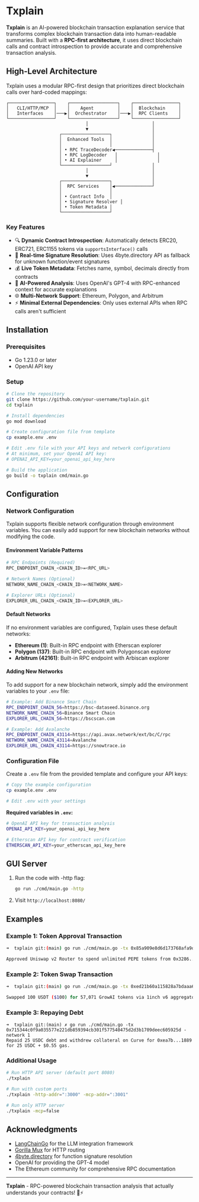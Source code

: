 # Txplain

**Txplain** is an AI-powered blockchain transaction explanation service that transforms complex blockchain transaction data into human-readable summaries. Built with a **RPC-first architecture**, it uses direct blockchain calls and contract introspection to provide accurate and comprehensive transaction analysis.

## High-Level Architecture

Txplain uses a modular RPC-first design that prioritizes direct blockchain calls over hard-coded mappings:

```
┌─────────────────┐    ┌──────────────────┐    ┌─────────────────┐
│   CLI/HTTP/MCP  │    │    Agent         │    │  Blockchain     │
│   Interfaces    │───▶│  Orchestrator    │───▶│  RPC Clients    │
└─────────────────┘    └──────────────────┘    └─────────────────┘
                              │                        │
                              ▼                        │
                    ┌──────────────────┐               │
                    │  Enhanced Tools  │               │
                    │                  │               │
                    │ • RPC TraceDecoder◀──────────────┤
                    │ • RPC LogDecoder   │               │
                    │ • AI Explainer     │               │
                    └──────────────────┘               │
                              │                        │
                              ▼                        │
                    ┌──────────────────┐               │
                    │  RPC Services    │◀──────────────┘
                    │                  │
                    │ • Contract Info  │
                    │ • Signature Resolver │
                    │ • Token Metadata │
                    └──────────────────┘
```

### Key Features

- 🔍 **Dynamic Contract Introspection**: Automatically detects ERC20, ERC721, ERC1155 tokens via `supportsInterface()` calls
- 📝 **Real-time Signature Resolution**: Uses 4byte.directory API as fallback for unknown function/event signatures  
- 💰 **Live Token Metadata**: Fetches name, symbol, decimals directly from contracts
- 🧠 **AI-Powered Analysis**: Uses OpenAI's GPT-4 with RPC-enhanced context for accurate explanations
- 🌐 **Multi-Network Support**: Ethereum, Polygon, and Arbitrum
- ⚡ **Minimal External Dependencies**: Only uses external APIs when RPC calls aren't sufficient

## Installation

### Prerequisites

- Go 1.23.0 or later  
- OpenAI API key

### Setup

```bash
# Clone the repository
git clone https://github.com/your-username/txplain.git
cd txplain

# Install dependencies
go mod download

# Create configuration file from template
cp example.env .env

# Edit .env file with your API keys and network configurations
# At minimum, set your OpenAI API key:
# OPENAI_API_KEY=your_openai_api_key_here

# Build the application
go build -o txplain cmd/main.go
```

## Configuration

### Network Configuration

Txplain supports flexible network configuration through environment variables. You can easily add support for new blockchain networks without modifying the code.

#### Environment Variable Patterns

```bash
# RPC Endpoints (Required)
RPC_ENDPOINT_CHAIN_<CHAIN_ID>=<RPC_URL>

# Network Names (Optional)
NETWORK_NAME_CHAIN_<CHAIN_ID>=<NETWORK_NAME>

# Explorer URLs (Optional)
EXPLORER_URL_CHAIN_<CHAIN_ID>=<EXPLORER_URL>
```

#### Default Networks

If no environment variables are configured, Txplain uses these default networks:

- **Ethereum (1)**: Built-in RPC endpoint with Etherscan explorer
- **Polygon (137)**: Built-in RPC endpoint with Polygonscan explorer  
- **Arbitrum (42161)**: Built-in RPC endpoint with Arbiscan explorer

#### Adding New Networks

To add support for a new blockchain network, simply add the environment variables to your `.env` file:

```bash
# Example: Add Binance Smart Chain
RPC_ENDPOINT_CHAIN_56=https://bsc-dataseed.binance.org
NETWORK_NAME_CHAIN_56=Binance Smart Chain
EXPLORER_URL_CHAIN_56=https://bscscan.com

# Example: Add Avalanche
RPC_ENDPOINT_CHAIN_43114=https://api.avax.network/ext/bc/C/rpc
NETWORK_NAME_CHAIN_43114=Avalanche
EXPLORER_URL_CHAIN_43114=https://snowtrace.io
```

### Configuration File

Create a `.env` file from the provided template and configure your API keys:

```bash
# Copy the example configuration
cp example.env .env

# Edit .env with your settings
```

**Required variables in `.env`:**
```bash
# OpenAI API key for transaction analysis
OPENAI_API_KEY=your_openai_api_key_here

# Etherscan API key for contract verification  
ETHERSCAN_API_KEY=your_etherscan_api_key_here
```

## GUI Server

1. Run the code with -http flag:

    ```sh
    go run ./cmd/main.go -http
    ```

2. Visit `http://localhost:8080/`

## Examples

### Example 1: Token Approval Transaction

```bash
➜  txplain git:(main) go run ./cmd/main.go -tx 0x85a909e8d6d173768afa9dcb3116f88ecf25a8af884b078d02b3ad0a7167f998 -network 1 

Approved Uniswap v2 Router to spend unlimited PEPE tokens from 0x3286...399f (outta.eth).
```

### Example 2: Token Swap Transaction

```bash
➜  txplain git:(main) go run ./cmd/main.go -tx 0xed21b60a115828a7bdaaa6d22309e3a5ba47375b926d18fa8e5768a1d65458e0 -network 1   

Swapped 100 USDT ($100) for 57,071 GrowAI tokens via 1inch v6 aggregator with $1.02 gas fee.
```

### Example 3: Repaying Debt

```
➜  txplain git:(main) ✗ go run ./cmd/main.go -tx 0x715344c0f9a035577e221db859394cb301f577540475d2d3b1709deec605925d -network 1
Repaid 25 USDC debt and withdrew collateral on Curve for 0xea7b...1889 for 25 USDC + $0.55 gas.
```

### Additional Usage

```bash
# Run HTTP API server (default port 8080)
./txplain

# Run with custom ports
./txplain -http-addr=":3000" -mcp-addr=":3001"

# Run only HTTP server
./txplain -mcp=false
```

## Acknowledgments

- [LangChainGo](https://github.com/tmc/langchaingo) for the LLM integration framework
- [Gorilla Mux](https://github.com/gorilla/mux) for HTTP routing
- [4byte.directory](https://4byte.directory) for function signature resolution
- OpenAI for providing the GPT-4 model
- The Ethereum community for comprehensive RPC documentation

---

**Txplain** - RPC-powered blockchain transaction analysis that actually understands your contracts! 🚀⚡
